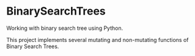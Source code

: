 # BinarySearchTrees
Working with binary search tree using Python.

This project implements several mutating and non-mutating functions of Binary Search Trees.
